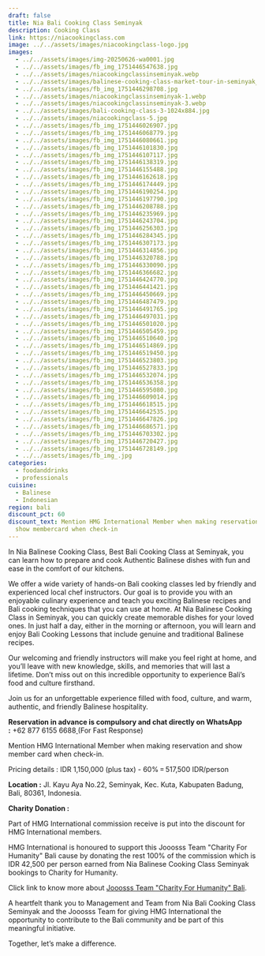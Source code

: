 ```yaml
---
draft: false
title: Nia Bali Cooking Class Seminyak
description: Cooking Class
link: https://niacookingclass.com
image: ../../assets/images/niacookingclass-logo.jpg
images:
  - ../../assets/images/img-20250626-wa0001.jpg
  - ../../assets/images/fb_img_1751446547638.jpg
  - ../../assets/images/niacookingclassinseminyak.webp
  - ../../assets/images/balinese-cooking-class-market-tour-in-seminyak_5ypd1ut.jpg
  - ../../assets/images/fb_img_1751446298708.jpg
  - ../../assets/images/niacookingclassinseminyak-1.webp
  - ../../assets/images/niacookingclassinseminyak-3.webp
  - ../../assets/images/bali-cooking-class-3-1024x884.jpg
  - ../../assets/images/niacookingclass-5.jpg
  - ../../assets/images/fb_img_1751446026907.jpg
  - ../../assets/images/fb_img_1751446068779.jpg
  - ../../assets/images/fb_img_1751446080661.jpg
  - ../../assets/images/fb_img_1751446101830.jpg
  - ../../assets/images/fb_img_1751446107117.jpg
  - ../../assets/images/fb_img_1751446138319.jpg
  - ../../assets/images/fb_img_1751446155488.jpg
  - ../../assets/images/fb_img_1751446162618.jpg
  - ../../assets/images/fb_img_1751446174449.jpg
  - ../../assets/images/fb_img_1751446190254.jpg
  - ../../assets/images/fb_img_1751446197790.jpg
  - ../../assets/images/fb_img_1751446208788.jpg
  - ../../assets/images/fb_img_1751446235969.jpg
  - ../../assets/images/fb_img_1751446243704.jpg
  - ../../assets/images/fb_img_1751446256303.jpg
  - ../../assets/images/fb_img_1751446284345.jpg
  - ../../assets/images/fb_img_1751446307173.jpg
  - ../../assets/images/fb_img_1751446314856.jpg
  - ../../assets/images/fb_img_1751446320788.jpg
  - ../../assets/images/fb_img_1751446330090.jpg
  - ../../assets/images/fb_img_1751446366682.jpg
  - ../../assets/images/fb_img_1751446424770.jpg
  - ../../assets/images/fb_img_1751446441421.jpg
  - ../../assets/images/fb_img_1751446450669.jpg
  - ../../assets/images/fb_img_1751446487479.jpg
  - ../../assets/images/fb_img_1751446491765.jpg
  - ../../assets/images/fb_img_1751446497031.jpg
  - ../../assets/images/fb_img_1751446501020.jpg
  - ../../assets/images/fb_img_1751446505459.jpg
  - ../../assets/images/fb_img_1751446510640.jpg
  - ../../assets/images/fb_img_1751446514869.jpg
  - ../../assets/images/fb_img_1751446519450.jpg
  - ../../assets/images/fb_img_1751446523803.jpg
  - ../../assets/images/fb_img_1751446527833.jpg
  - ../../assets/images/fb_img_1751446532074.jpg
  - ../../assets/images/fb_img_1751446536358.jpg
  - ../../assets/images/fb_img_1751446595080.jpg
  - ../../assets/images/fb_img_1751446609014.jpg
  - ../../assets/images/fb_img_1751446618515.jpg
  - ../../assets/images/fb_img_1751446642535.jpg
  - ../../assets/images/fb_img_1751446647826.jpg
  - ../../assets/images/fb_img_1751446686571.jpg
  - ../../assets/images/fb_img_1751446703302.jpg
  - ../../assets/images/fb_img_1751446720427.jpg
  - ../../assets/images/fb_img_1751446728149.jpg
  - ../../assets/images/fb_img_.jpg
categories:
  - foodanddrinks
  - professionals
cuisine:
  - Balinese
  - Indonesian
region: bali
discount_pct: 60
discount_text: Mention HMG International Member when making reservations and
  show membercard when check-in
---
```

In Nia Balinese Cooking Class, Best Bali Cooking Class at Seminyak, you can learn how to prepare and cook Authentic Balinese dishes with fun and ease in the comfort of our kitchens. 

We offer a wide variety of hands-on Bali cooking classes led by friendly and experienced local chef instructors. Our goal is to provide you with an enjoyable culinary experience and teach you exciting Balinese recipes and Bali cooking techniques that you can use at home. At Nia Balinese Cooking Class in Seminyak, you can quickly create memorable dishes for your loved ones. In just half a day, either in the morning or afternoon, you will learn and enjoy Bali Cooking Lessons that include genuine and traditional Balinese recipes. 

Our welcoming and friendly instructors will make you feel right at home, and you’ll leave with new knowledge, skills, and memories that will last a lifetime. Don’t miss out on this incredible opportunity to experience Bali’s food and culture firsthand.

Join us for an unforgettable experience filled with food, culture, and warm, authentic, and friendly Balinese hospitality. 

**Reservation in advance is compulsory and chat directly on WhatsApp :** +62 877 6155 6688[ ](https://wa.me/6287761556688)(For Fast Response)

Mention HMG International Member when making reservation and show member card when check-in.

Pricing details : IDR 1,150,000 (plus tax) - 60%‎ = 517,500 IDR/person

**Location :** Jl. Kayu Aya No.22, Seminyak, Kec. Kuta, Kabupaten Badung, Bali, 80361, Indonesia.

**Charity Donation :**

Part of HMG International commission receive is put into the discount for HMG International members. 

HMG International is honoured to support this Jooosss Team "Charity For Humanity" Bali cause by donating the rest 100% of the commission which is IDR 42,500 per person earned from Nia Balinese Cooking Class Seminyak bookings to Charity for Humanity.

Click link to know more about [Jooosss Team "Charity For Humanity" Bali](https://hmginternational.com/collaborations/jooosss_team_charity_for_humanity_bali/).[](https://hmginternational.com/collaborations/jooosss_team_charity_for_humanity_bali/)

[](https://hmginternational.com/collaborations/jooosss_team_charity_for_humanity_bali/)A heartfelt thank you to Management and Team from Nia Bali Cooking Class Seminyak and the Jooosss Team for giving HMG International the opportunity to contribute to the Bali community and be part of this meaningful initiative.

Together, let’s make a difference.
